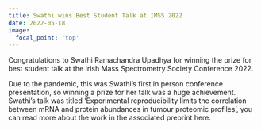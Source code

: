 ```yaml
---
title: Swathi wins Best Student Talk at IMSS 2022
date: 2022-05-18
image:
  focal_point: 'top'
---
```


Congratulations to Swathi Ramachandra Upadhya for winning the prize for best student talk at the Irish Mass Spectrometry Society Conference 2022.

<!--more-->

Due to the pandemic, this was Swathi’s first in person conference presentation, so winning a prize for her talk was a huge achievement. Swathi’s talk was titled ‘Experimental reproducibility limits the correlation between mRNA and protein abundances in tumour proteomic profiles’, you can read more about the work in the associated preprint here.
